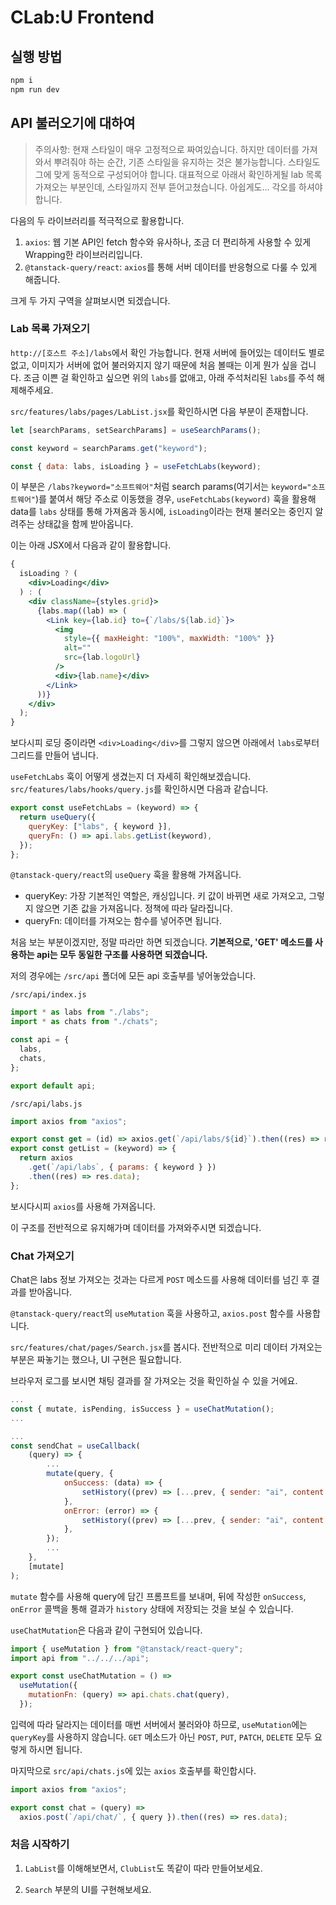 # CLab:U Frontend

## 실행 방법

```bash
npm i
npm run dev
```

## API 불러오기에 대하여

> 주의사항: 현재 스타일이 매우 고정적으로 짜여있습니다. 하지만 데이터를 가져와서 뿌려줘야 하는 순간, 기존 스타일을 유지하는 것은 불가능합니다. 스타일도 그에 맞게 동적으로 구성되어야 합니다. 대표적으로 아래서 확인하게될 lab 목록 가져오는 부분인데, 스타일까지 전부 뜯어고쳤습니다. 아쉽게도... 각오를 하셔야 합니다.

다음의 두 라이브러리를 적극적으로 활용합니다.

1. `axios`: 웹 기본 API인 fetch 함수와 유사하나, 조금 더 편리하게 사용할 수 있게 Wrapping한 라이브러리입니다.
2. `@tanstack-query/react`: `axios`를 통해 서버 데이터를 반응형으로 다룰 수 있게 해줍니다.

크게 두 가지 구역을 살펴보시면 되겠습니다.

### Lab 목록 가져오기

`http://[호스트 주소]/labs`에서 확인 가능합니다. 현재 서버에 들어있는 데이터도 별로 없고, 이미지가 서버에 없어 불러와지지 않기 때문에 처음 볼때는 이게 뭔가 싶을 겁니다. 조금 이쁜 걸 확인하고 싶으면 위의 `labs`를 없애고, 아래 주석처리된 `labs`를 주석 해제해주세요.

`src/features/labs/pages/LabList.jsx`를 확인하시면 다음 부분이 존재합니다.

```jsx
let [searchParams, setSearchParams] = useSearchParams();

const keyword = searchParams.get("keyword");

const { data: labs, isLoading } = useFetchLabs(keyword);
```

이 부분은 `/labs?keyword="소프트웨어"`처럼 search params(여기서는 `keyword="소프트웨어"`)를 붙여서 해당 주소로 이동했을 경우, `useFetchLabs(keyword)` 훅을 활용해 data를 `labs` 상태를 통해 가져옴과 동시에, `isLoading`이라는 현재 불러오는 중인지 알려주는 상태값을 함께 받아옵니다.

이는 아래 JSX에서 다음과 같이 활용합니다.

```jsx
{
  isLoading ? (
    <div>Loading</div>
  ) : (
    <div className={styles.grid}>
      {labs.map((lab) => (
        <Link key={lab.id} to={`/labs/${lab.id}`}>
          <img
            style={{ maxHeight: "100%", maxWidth: "100%" }}
            alt=""
            src={lab.logoUrl}
          />
          <div>{lab.name}</div>
        </Link>
      ))}
    </div>
  );
}
```

보다시피 로딩 중이라면 `<div>Loading</div>`를 그렇지 않으면 아래에서 `labs`로부터 그리드를 만들어 냅니다.

`useFetchLabs` 훅이 어떻게 생겼는지 더 자세히 확인해보겠습니다. `src/features/labs/hooks/query.js`를 확인하시면 다음과 같습니다.

```jsx
export const useFetchLabs = (keyword) => {
  return useQuery({
    queryKey: ["labs", { keyword }],
    queryFn: () => api.labs.getList(keyword),
  });
};
```

`@tanstack-query/react`의 `useQuery` 훅을 활용해 가져옵니다.

- queryKey: 가장 기본적인 역할은, 캐싱입니다. 키 값이 바뀌면 새로 가져오고, 그렇지 않으면 기존 값을 가져옵니다. 정책에 따라 달라집니다.
- queryFn: 데이터를 가져오는 함수를 넣어주면 됩니다.

처음 보는 부분이겠지만, 정말 따라만 하면 되겠습니다. **기본적으로, 'GET' 메소드를 사용하는 api는 모두 동일한 구조를 사용하면 되겠습니다.**

저의 경우에는 `/src/api` 폴더에 모든 api 호출부를 넣어놓았습니다.

`/src/api/index.js`

```javascript
import * as labs from "./labs";
import * as chats from "./chats";

const api = {
  labs,
  chats,
};

export default api;
```

`/src/api/labs.js`

```javascript
import axios from "axios";

export const get = (id) => axios.get(`/api/labs/${id}`).then((res) => res.data);
export const getList = (keyword) => {
  return axios
    .get(`/api/labs`, { params: { keyword } })
    .then((res) => res.data);
};
```

보시다시피 `axios`를 사용해 가져옵니다.

이 구조를 전반적으로 유지해가며 데이터를 가져와주시면 되겠습니다.

### Chat 가져오기

Chat은 labs 정보 가져오는 것과는 다르게 `POST` 메소드를 사용해 데이터를 넘긴 후 결과를 받아옵니다.

`@tanstack-query/react`의 `useMutation` 훅을 사용하고, `axios.post` 함수를 사용합니다.

`src/features/chat/pages/Search.jsx`를 봅시다. 전반적으로 미리 데이터 가져오는 부분은 짜놓기는 했으나, UI 구현은 필요합니다.

브라우저 로그를 보시면 채팅 결과를 잘 가져오는 것을 확인하실 수 있을 거에요.

```jsx
...
const { mutate, isPending, isSuccess } = useChatMutation();
...

...
const sendChat = useCallback(
    (query) => {
        ...
        mutate(query, {
            onSuccess: (data) => {
                setHistory((prev) => [...prev, { sender: "ai", content: data }]);
            },
            onError: (error) => {
                setHistory((prev) => [...prev, { sender: "ai", content: error.message }]);
            },
        });
        ...
    },
    [mutate]
);
```

`mutate` 함수를 사용해 query에 담긴 프롬프트를 보내며, 뒤에 작성한 `onSuccess`, `onError` 콜백을 통해 결과가 `history` 상태에 저장되는 것을 보실 수 있습니다.

`useChatMutation`은 다음과 같이 구현되어 있습니다.

```js
import { useMutation } from "@tanstack/react-query";
import api from "../../../api";

export const useChatMutation = () =>
  useMutation({
    mutationFn: (query) => api.chats.chat(query),
  });
```

입력에 따라 달라지는 데이터를 매번 서버에서 불러와야 하므로, `useMutation`에는 `queryKey`를 사용하지 않습니다. `GET` 메소드가 아닌 `POST`, `PUT`, `PATCH`, `DELETE` 모두 요렇게 하시면 됩니다.

마지막으로 `src/api/chats.js`에 있는 `axios` 호출부를 확인합시다.

```js
import axios from "axios";

export const chat = (query) =>
  axios.post(`/api/chat/`, { query }).then((res) => res.data);
```

### 처음 시작하기

1. `LabList`를 이해해보면서, `ClubList`도 똑같이 따라 만들어보세요.

2. `Search` 부분의 UI를 구현해보세요.
